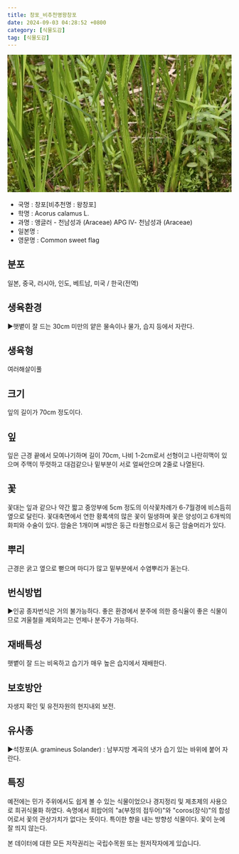 ```yaml
---
title: 창포_비추천명왕창포
date: 2024-09-03 04:28:52 +0800
category: [식물도감]
tag: [식물도감]
---
```




![창포[비추천명 : 왕창포]](/assets/img/fileUpload/plants/basic/Araceae/Acorus/22266/22266_20160816100902558files_th2.jpg)
- 국명 : 창포[비추천명 : 왕창포]
- 학명 : Acorus calamus L.
- 과명 : 앵글러 - 천남성과 (Araceae) APG Ⅳ- 천남성과 (Araceae)
- 일본명 : 
- 영문명 : Common sweet flag


## 분포
일본, 중국, 러시아, 인도, 베트남, 미국 / 한국(전역) 
## 생육환경
▶햇볕이 잘 드는 30cm 미만의 얕은 물속이나 물가, 습지 등에서 자란다.
## 생육형
여러해살이풀 
## 크기
잎의 길이가 70cm 정도이다.
## 잎
잎은 근경 끝에서 모여나기하며 길이 70cm, 나비 1-2cm로서 선형이고 나란히맥이 있으며 주맥이 뚜렷하고 대검같으나 밑부분이 서로 얼싸안으며 2줄로 나열된다.
## 꽃
꽃대는 잎과 같으나 약간 짧고 중앙부에 5cm 정도의 이삭꽃차례가 6-7월경에 비스듬히 옆으로 달린다. 꽃대축면에서 연한 황록색의 많은 꽃이 밀생하며 꽃은 양성이고 6개씩의 화피와 수술이 있다. 암술은 1개이며 씨방은 둥근 타원형으로서 둥근 암술머리가 있다.
## 뿌리
근경은 굵고 옆으로 뻗으며 마디가 많고 밑부분에서 수염뿌리가 돋는다.
## 번식방법
▶인공 종자번식은 거의 불가능하다. 좋은 환경에서 분주에 의한 증식율이 좋은 식물이므로 겨울철을 제외하고는 언제나 분주가 가능하다.
## 재배특성
햇볕이 잘 드는 비옥하고 습기가 매우 높은 습지에서 재배한다.
## 보호방안
자생지 확인 및 유전자원의 현지내외 보전.
## 유사종
▶석창포(A. gramineus Solander)
  : 남부지방 계곡의 냇가 습기 있는 바위에 붙어 자란다.
## 특징
예전에는 민가 주위에서도 쉽게 볼 수 있는 식물이었으나 경지정리 및 제초제의 사용으로 희귀식물화 하였다. 속명에서 희랍어의 "a(부정의 접두어)"와 "coros(장식)"의 합성어로서 꽃의 관상가치가 없다는 뜻이다. 특이한 향을 내는 방향성 식물이다. 꽃이 눈에 잘 띄지 않는다.






본 데이터에 대한 모든 저작권리는 국립수목원 또는 원저작자에게 있습니다.
